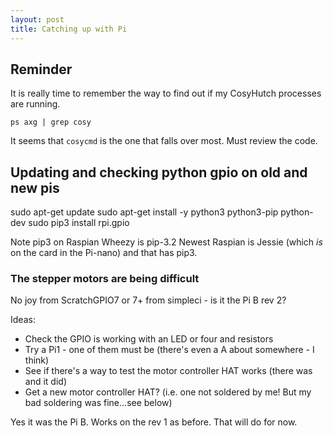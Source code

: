 ```yaml
---
layout: post
title: Catching up with Pi
---
```


## Reminder

It is really time to remember the way to find out if my CosyHutch processes are running.
~~~
ps axg | grep cosy
~~~
It seems that `cosycmd` is the one that falls over most. Must review the code.

## Updating and checking python gpio on old and new pis

sudo apt-get update
sudo apt-get install -y python3 python3-pip python-dev
sudo pip3 install rpi.gpio

Note pip3 on Raspian Wheezy is pip-3.2
Newest Raspian is Jessie (which *is* on the card in the Pi-nano) and that has pip3.

### The stepper motors are being difficult

No joy from ScratchGPIO7 or 7+ from simpleci - is it the Pi B rev 2?

Ideas:
* Check the GPIO is working with an LED or four and resistors
* Try a Pi1 - one of them must be (there's even a A about somewhere - I think)
* See if there's a way to test the motor controller HAT works (there was and it did)
* Get a new motor controller HAT? (i.e. one not soldered by me! But my bad soldering was fine...see below)


Yes it was the Pi B. Works on the rev 1 as before. That will do for now.

